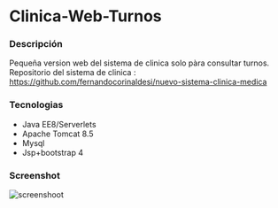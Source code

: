 # Clinica-Web-Turnos

### Descripción
Pequeña version web del sistema de clinica solo pàra consultar turnos.  
Repositorio del sistema de clinica : https://github.com/fernandocorinaldesi/nuevo-sistema-clinica-medica

### Tecnologias
* Java EE8/Serverlets
* Apache Tomcat 8.5
* Mysql
* Jsp+bootstrap 4


### Screenshot
![screenshoot](https://i.ibb.co/PFvdWwv/clinica.jpg)



